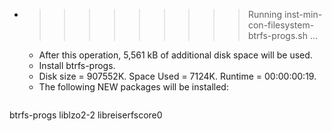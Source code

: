 * >>>>>>>>> Running inst-min-con-filesystem-btrfs-progs.sh ...
  * After this operation, 5,561 kB of additional disk space will be used.
  * Install btrfs-progs.
  * Disk size = 907552K. Space Used = 7124K. Runtime = 00:00:00:19.
  * The following NEW packages will be installed:
  ```bash
btrfs-progs liblzo2-2 libreiserfscore0
  ```
